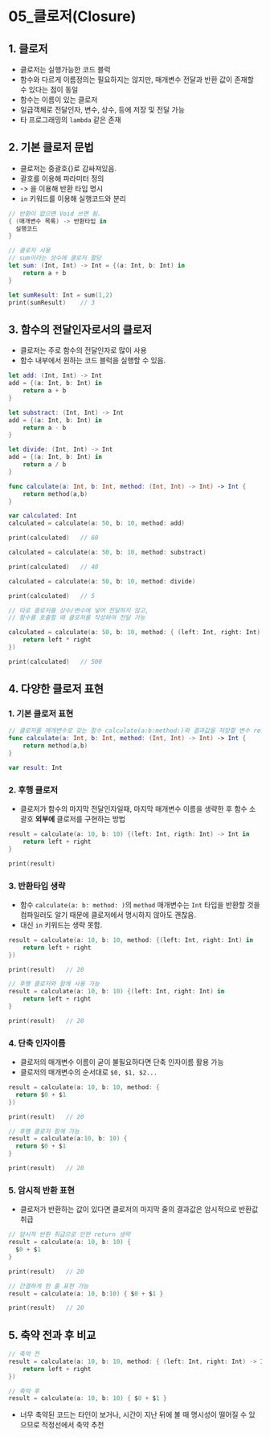 # 05_클로저(Closure)

## 1. 클로저

- 클로저는 실행가능한 코드 블럭
- 함수와 다르게 이름정의는 필요하지는 않지만, 매개변수 전달과 반환 값이 존재할 수 있다는 점이 동일
- 함수는 이름이 있는 클로저
- 일급객체로 전달인자, 변수, 상수, 등에 저장 및 전달 가능
- 타 프로그래밍의 `lambda` 같은 존재



## 2. 기본 클로저 문법

- 클로저는 중괄호{}로 감싸져있음.
- 괄호를 이용해 파라미터 정의
- -> 을 이용해 반환 타입 명시
- `in` 키워드를 이용해 실행코드와 분리

``` swift
// 반환이 없으면 Void 쓰면 됨.
{ (매개변수 목록) -> 반환타입 in
  실행코드
}

// 클로저 사용
// sum이라는 상수에 클로저 할당
let sum: (Int, Int) -> Int = {(a: Int, b: Int) in
	return a + b
}

let sumResult: Int = sum(1,2)
print(sumResult)	// 3
```



## 3. 함수의 전달인자로서의 클로저

- 클로저는 주로 함수의 전달인자로 많이 사용
- 함수 내부에서 원하는 코드 블럭을 실행할 수 있음.

``` swift
let add: (Int, Int) -> Int
add = {(a: Int, b: Int) in
	return a + b
}

let substract: (Int, Int) -> Int
add = {(a: Int, b: Int) in
	return a - b
}

let divide: (Int, Int) -> Int
add = {(a: Int, b: Int) in
	return a / b
}

func calculate(a: Int, b: Int, method: (Int, Int) -> Int) -> Int {
	return method(a,b)
}

var calculated: Int
calculated = calculate(a: 50, b: 10, method: add)

print(calculated)	// 60

calculated = calculate(a: 50, b: 10, method: substract)

print(calculated)	// 40

calculated = calculate(a: 50, b: 10, method: divide)

print(calculated)	// 5

// 따로 클로저를 상수/변수에 넣어 전달하지 않고,
// 함수를 호출할 때 클로저를 작성하여 전달 가능

calculated = calculate(a: 50, b: 10, method: { (left: Int, right: Int) -> Int in
	return left * right
})

print(calculated)	// 500
```



## 4. 다양한 클로저 표현

### 1. 기본 클로저 표현

``` swift
// 클로저를 매개변수로 갖는 함수 calculate(a:b:method:)와 결과값을 저장할 변수 result 선언
func calculate(a: Int, b: Int, method: (Int, Int) -> Int) -> Int {
	return method(a,b)
}

var result: Int
```

### 2. 후행 클로저

- 클로저가 함수의 마지막 전달인자일때, 마지막 매개변수 이름을 생략한 후 함수 소괄호 **외부에** 클로저를 구현하는 방법

``` swift
result = calculate(a: 10, b: 10) {(left: Int, rigth: Int) -> Int in
	return left + right
}

print(result)
```

### 3. 반환타입 생략

- 함수 `calculate(a: b: ​method: )`의 `method` 매개변수는 `Int` 타입을 반환할 것을 컴파일러도 알기 때문에 클로저에서 명시하지 않아도 괜찮음.
- 대신 `in` 키워드는 생략 못함.

``` swift
result = calculate(a: 10, b: 10, method: {(left: Int, right: Int) in
	return left + right
})

print(result)	// 20

// 후행 클로저와 함께 사용 가능
result = calculate(a: 10, b: 10) {(left: Int, right: Int) in
	return left + right
}

print(result)	// 20
```

### 4. 단축 인자이름

- 클로저의 매개변수 이름이 굳이 불필요하다면 단축 인자이름 활용 가능
- 클로저의 매개변수의 순서대로 `$0, $1, $2...`

``` swift
result = calculate(a: 10, b: 10, method: {
  return $0 + $1
})

print(result)	// 20

// 후행 클로저 함께 가능
result = calculate(a:10, b: 10) {
  return $0 + $1
}

print(result)	// 20
```

### 5. 암시적 반환 표현

- 클로저가 반환하는 값이 있다면 클로저의 마지막 줄의 결과값은 암시적으로 반환값 취급

``` swift
// 암시적 반환 취급으로 인한 return 생략
result = calculate(a: 10, b: 10) {
  $0 + $1
}

print(result)	// 20

// 간결하게 한 줄 표현 가능
result = calculate(a: 10, b:10) { $0 + $1 }

print(result)	// 20
```



## 5. 축약 전과 후 비교

``` swift
// 축약 전
result = calculate(a: 10, b: 10, method: { (left: Int, right: Int) -> Int in
	return left + right                                         
})

// 축약 후
result = calculate(a: 10, b: 10) { $0 + $1 }
```

- 너무 축약된 코드는 타인이 보거나, 시간이 지난 뒤에 볼 때 명시성이 떨어질 수 있으므로 적정선에서 축약 추천